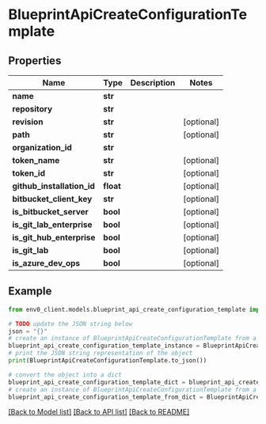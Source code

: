 # BlueprintApiCreateConfigurationTemplate


## Properties

Name | Type | Description | Notes
------------ | ------------- | ------------- | -------------
**name** | **str** |  | 
**repository** | **str** |  | 
**revision** | **str** |  | [optional] 
**path** | **str** |  | [optional] 
**organization_id** | **str** |  | 
**token_name** | **str** |  | [optional] 
**token_id** | **str** |  | [optional] 
**github_installation_id** | **float** |  | [optional] 
**bitbucket_client_key** | **str** |  | [optional] 
**is_bitbucket_server** | **bool** |  | [optional] 
**is_git_lab_enterprise** | **bool** |  | [optional] 
**is_git_hub_enterprise** | **bool** |  | [optional] 
**is_git_lab** | **bool** |  | [optional] 
**is_azure_dev_ops** | **bool** |  | [optional] 

## Example

```python
from env0_client.models.blueprint_api_create_configuration_template import BlueprintApiCreateConfigurationTemplate

# TODO update the JSON string below
json = "{}"
# create an instance of BlueprintApiCreateConfigurationTemplate from a JSON string
blueprint_api_create_configuration_template_instance = BlueprintApiCreateConfigurationTemplate.from_json(json)
# print the JSON string representation of the object
print(BlueprintApiCreateConfigurationTemplate.to_json())

# convert the object into a dict
blueprint_api_create_configuration_template_dict = blueprint_api_create_configuration_template_instance.to_dict()
# create an instance of BlueprintApiCreateConfigurationTemplate from a dict
blueprint_api_create_configuration_template_from_dict = BlueprintApiCreateConfigurationTemplate.from_dict(blueprint_api_create_configuration_template_dict)
```
[[Back to Model list]](../README.md#documentation-for-models) [[Back to API list]](../README.md#documentation-for-api-endpoints) [[Back to README]](../README.md)


